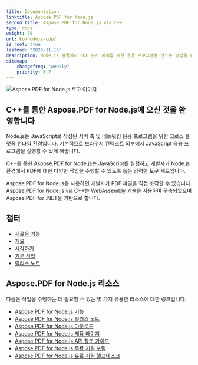 ```yaml
---
title: Documentation
linktitle: Aspose.PDF for Node.js
second_title: Aspose.PDF for Node.js via C++
type: docs
weight: 70
url: ko/nodejs-cpp/
is_root: true
lastmod: "2023-11-16"
description: Node.js 환경에서 PDF 문서 처리를 위한 응용 프로그램을 만드는 방법을 배우십시오.
sitemap:
    changefreq: "weekly"
    priority: 0.7
---
```


![Aspose.PDF for Node.js 로고 이미지](aspose_pdf-for-nodejs-cpp.png)

## C++를 통한 Aspose.PDF for Node.js에 오신 것을 환영합니다

Node.js는 JavaScript로 작성된 서버 측 및 네트워킹 응용 프로그램을 위한 크로스 플랫폼 런타임 환경입니다. 기본적으로 브라우저 컨텍스트 외부에서 JavaScript 응용 프로그램을 실행할 수 있게 해줍니다.

C++를 통한 Aspose.PDF for Node.js는 JavaScript를 실행하고 개발자가 Node.js 환경에서 PDF에 대한 다양한 작업을 수행할 수 있도록 돕는 강력한 도구 세트입니다.

Aspose.PDF for Node.js를 사용하면 개발자가 PDF 파일을 직접 조작할 수 있습니다.
 Aspose.PDF for Node.js via C++는 WebAssembly 기술을 사용하여 구축되었으며 Aspose.PDF for .NET을 기반으로 합니다.

## 챕터

- [새로운 기능](/pdf/nodejs-cpp/whatsnew/)
- [개요](/pdf/nodejs-cpp/overview/)
- [시작하기](/pdf/nodejs-cpp/get-started/)
- [기본 작업](/pdf/nodejs-cpp/basic-operations/)
- [릴리스 노트](https://releases.aspose.com/pdf/nodejscpp/release-notes/)

## Aspose.PDF for Node.js 리소스

다음은 작업을 수행하는 데 필요할 수 있는 몇 가지 유용한 리소스에 대한 링크입니다.

- [Aspose.PDF for Node.js 기능](/pdf/nodejs-cpp/key-features/)
- [Aspose.PDF for Node.js 릴리스 노트](https://releases.aspose.com/pdf/nodejscpp/release-notes/)
- [Aspose.PDF for Node.js 다운로드](https://releases.aspose.com/pdf/nodejscpp/)
- [Aspose.PDF for Node.js 제품 페이지](https://products.aspose.com/pdf/nodejs-cpp/)
- [Aspose.PDF for Node.js API 참조 가이드](https://reference.aspose.com/pdf/nodejs-cpp/)
- [Aspose.PDF for Node.js 무료 지원 포럼](https://forum.aspose.com/c/pdf/10)
- [Aspose.PDF for Node.js 유료 지원 헬프데스크](https://helpdesk.aspose.com/)